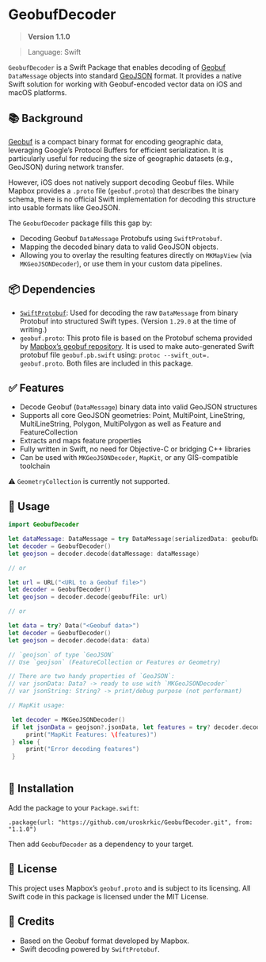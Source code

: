 # GeobufDecoder

> **Version 1.1.0**

> Language: Swift

`GeobufDecoder` is a Swift Package that enables decoding of [Geobuf](https://github.com/mapbox/geobuf) `DataMessage` objects into standard [GeoJSON](https://geojson.org/) format. It provides a native Swift solution for working with Geobuf-encoded vector data on iOS and macOS platforms.


## 📚 Background

[Geobuf](https://github.com/mapbox/geobuf) is a compact binary format for encoding geographic data, leveraging Google’s Protocol Buffers for efficient serialization. It is particularly useful for reducing the size of geographic datasets (e.g., GeoJSON) during network transfer.

However, iOS does not natively support decoding Geobuf files. While Mapbox provides a `.proto` file (`geobuf.proto`) that describes the binary schema, there is no official Swift implementation for decoding this structure into usable formats like GeoJSON.

The `GeobufDecoder` package fills this gap by:
- Decoding Geobuf `DataMessage` Protobufs using `SwiftProtobuf`.
- Mapping the decoded binary data to valid GeoJSON objects.
- Allowing you to overlay the resulting features directly on `MKMapView` (via `MKGeoJSONDecoder`), or use them in your custom data pipelines.


## 📦 Dependencies

- [`SwiftProtobuf`](https://github.com/apple/swift-protobuf): Used for decoding the raw `DataMessage` from binary Protobuf into structured Swift types. (Version `1.29.0` at the time of writing.)
- `geobuf.proto`: This proto file is based on the Protobuf schema provided by [Mapbox’s geobuf repository](https://github.com/mapbox/geobuf/blob/master/geobuf.proto). It is used to make auto-generated Swift protobuf file `geobuf.pb.swift` using: `protoc --swift_out=. geobuf.proto`. Both files are included in this package.


## ✅ Features

- Decode Geobuf (`DataMessage`) binary data into valid GeoJSON structures
- Supports all core GeoJSON geometries: Point, MultiPoint, LineString, MultiLineString, Polygon, MultiPolygon as well as Feature and FeatureCollection
- Extracts and maps feature properties
- Fully written in Swift, no need for Objective-C or bridging C++ libraries
- Can be used with `MKGeoJSONDecoder`, `MapKit`, or any GIS-compatible toolchain

⚠️ `GeometryCollection` is currently not supported.


## 🚀 Usage

```swift
import GeobufDecoder

let dataMessage: DataMessage = try DataMessage(serializedData: geobufData)
let decoder = GeobufDecoder()
let geojson = decoder.decode(dataMessage: dataMessage)

// or

let url = URL("<URL to a Geobuf file>")
let decoder = GeobufDecoder()
let geojson = decoder.decode(geobufFile: url)

// or

let data = try? Data("<Geobuf data>")
let decoder = GeobufDecoder()
let geojson = decoder.decode(data: data)

// `geojson` of type `GeoJSON`
// Use `geojson` (FeatureCollection or Features or Geometry)

// There are two handy properties of `GeoJSON`:
// var jsonData: Data? -> ready to use with `MKGeoJSONDecoder`
// var jsonString: String? -> print/debug purpose (not performant)

// MapKit usage:

 let decoder = MKGeoJSONDecoder()
 if let jsonData = geojson?.jsonData, let features = try? decoder.decode(jsonData) as [MKGeoJSONObject] {
	 print("MapKit Features: \(features)")
 } else {
	 print("Error decoding features")
 }
 
```

## 🧩 Installation

Add the package to your `Package.swift`:

`.package(url: "https://github.com/uroskrkic/GeobufDecoder.git", from: "1.1.0")`

Then add `GeobufDecoder` as a dependency to your target.

## 📝 License

This project uses Mapbox’s `geobuf.proto` and is subject to its licensing. All Swift code in this package is licensed under the MIT License.

## 👥 Credits

- Based on the Geobuf format developed by Mapbox.
- Swift decoding powered by `SwiftProtobuf`.
